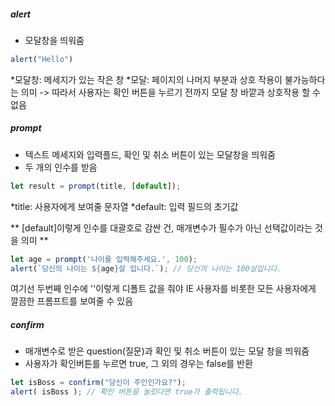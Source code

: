 ##### alert
- 모달창을 띄워줌

```js
alert("Hello")
```
*모달창: 메세지가 있는 작은 창
*모달: 페이지의 나머지 부분과 상호 작용이 불가능하다는 의미 -> 따라서 사용자는 확인 버튼을 누르기 전까지 모달 창 바깥과 상호작용 할 수 없음

##### prompt
- 텍스트 메세지와 입력플드, 확인 및 취소 버튼이 있는 모달창을 띄워줌
- 두 개의 인수를 받음

```js
let result = prompt(title, [default]);
```
*title: 사용자에게 보여줄 문자열
*default: 입력 필드의 초기값

** [default]이렇게 인수를 대괄호로 감싼 건, 매개변수가 필수가 아닌 선택값이라는 것을 의미 **

```js
let age = prompt('나이를 입력해주세요.', 100);
alert(`당신의 나이는 ${age}살 입니다.`); // 당신의 나이는 100살입니다.
```
여기선 두번째 인수에 ''이렇게 디폴트 값을 줘야 IE 사용자를 비롯한 모든 사용자에게 깔끔한 프롬프트를 보여줄 수 있음

##### confirm
- 매개변수로 받은 question(질문)과 확인 및 취소 버튼이 있는 모달 창을 띄워줌
- 사용자가 확인버튼를 누르면 true, 그 외의 경우는 false를 반환

```js
let isBoss = confirm("당신이 주인인가요?");
alert( isBoss ); // 확인 버튼을 눌렀다면 true가 출력됩니다.
```

